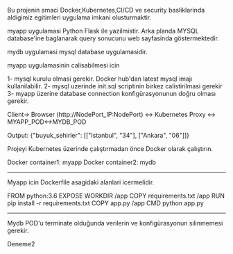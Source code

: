 Bu projenin amaci Docker,Kubernetes,CI/CD ve security basliklarinda aldigimiz egitimleri uygulama imkani olusturmaktir.

myapp  uygulamasi  Python Flask ile yazilmistir.  Arka planda MYSQL database'ine baglanarak query sonucunu web sayfasinda göstermektedir.

mydb uygulamasi mysql database uygulamasidir. 

myapp uygulamasinin calisabilmesi icin  

1- mysql kurulu olmasi gerekir. Docker hub'dan latest mysql imajı kullanilabilir.
2- mysql uzerinde init.sql scriptinin birkez calistirilmasi gerekir
3- myapp üzerine database connection konfigürasyonunun doğru olması gerekir.


Client-> Browser (http://NodePort_IP:NodePort) <-> Kubernetes Proxy <-> MYAPP_POD<->MYDB_POD

Output: {"buyuk_sehirler": [["Istanbul", "34"], ["Ankara", "06"]]}


Projeyi Kubernetes üzerinde çalıştırmadan önce Docker olarak çalıştırın.  

Docker container1:  myapp
Docker container2:  mydb

---------------

Myapp icin Dockerfile asagidaki alanlari icermelidir. 

FROM python:3.6
EXPOSE <PORT GIRIN>
WORKDIR /app
COPY requirements.txt /app
RUN pip install -r requirements.txt
COPY app.py /app
CMD python app.py

-----------------

 Mydb POD'u terminate olduğunda verilerin ve konfigürasyonun silinmemesi gerekir. 


Deneme2

 

